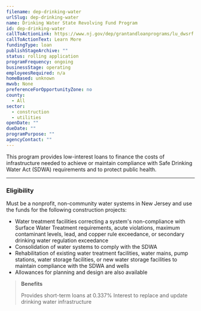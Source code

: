 ```yaml
---
filename: dep-drinking-water
urlSlug: dep-drinking-water
name: Drinking Water State Revolving Fund Program
id: dep-drinking-water
callToActionLink: https://www.nj.gov/dep/grantandloanprograms/lu_dwsrf.htm
callToActionText: Learn More
fundingType: loan
publishStageArchive: ""
status: rolling application
programFrequency: ongoing
businessStage: operating
employeesRequired: n/a
homeBased: unknown
mwvb: None
preferenceForOpportunityZone: no
county:
  - All
sector:
  - construction
  - utilities
openDate: ""
dueDate: ""
programPurpose: ""
agencyContact: ""
---
```


This program provides low-interest loans to finance the costs of infrastructure needed to achieve or maintain compliance with Safe Drinking Water Act (SDWA) requirements and to protect public health.

---

### Eligibility

Must be a nonprofit, non-community water systems in New Jersey and use the funds for the following construction projects:

- Water treatment facilities correcting a system's non-compliance with Surface Water Treatment requirements, acute violations, maximum contaminant levels, lead, and copper rule exceedance, or secondary drinking water regulation exceedance
- Consolidation of water systems to comply with the SDWA
- Rehabilitation of existing water treatment facilities, water mains, pump stations, water storage facilities, or new water storage facilities to maintain compliance with the SDWA and wells
- Allowances for planning and design are also available

> **Benefits**
>
> Provides short-term loans at 0.337% Interest to replace and update drinking water infrastructure
